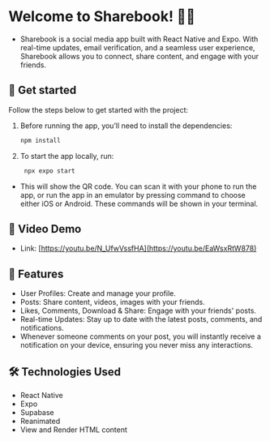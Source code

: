 # Welcome to Sharebook! 📱✨

- Sharebook is a social media app built with React Native and Expo. With real-time updates, email verification, and a seamless user experience, Sharebook allows you to connect, share content, and engage with your friends.

## 🚀 Get started
Follow the steps below to get started with the project:
1. Before running the app, you’ll need to install the dependencies:

   ```bash
   npm install
   ```

2. To start the app locally, run:

   ```bash
    npx expo start
   ```
- This will show the QR code. You can scan it with your phone to run the app, or run the app in an emulator by pressing command to choose either iOS or Android. These commands will be shown in your terminal.

## 🎥 Video Demo
- Link: [https://youtu.be/N_UfwVssfHA](https://youtu.be/EaWsxRtW878)

## 📱 Features

- User Profiles: Create and manage your profile.
- Posts: Share content, videos, images with your friends.
- Likes, Comments, Download & Share: Engage with your friends' posts.
- Real-time Updates: Stay up to date with the latest posts, comments, and notifications.
- Whenever someone comments on your post, you will instantly receive a notification on your device, ensuring you never miss any interactions.

## 🛠️ Technologies Used
- React Native
- Expo
- Supabase
- Reanimated
- View and Render HTML content

